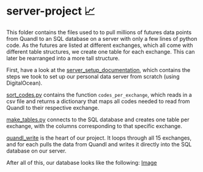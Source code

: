 # server-project :chart_with_upwards_trend:

This folder contains the files used to to pull millions of futures data points from Quandl to an SQL database on a server with only a few lines of python code. As the futures are listed at different exchanges, which all come with different table structures, we create one table for each exchange. This can later be rearranged into a more tall structure.

First, have a look at the [server_setup_documentation](https://github.com/CorinneKnoe/ANMADA/blob/master/server-project/server_setup_documentation.pdf), which contains the steps we took to set up our personal data server from scratch (using DigitalOcean).

[sort_codes.py](https://github.com/CorinneKnoe/ANMADA/blob/master/server-project/sort_codes.py) contains the function `codes_per_exchange`, which reads in a csv file and returns a dictionary that maps all codes needed to read from Quandl to their respective exchange.

[make_tables.py](https://github.com/CorinneKnoe/ANMADA/blob/master/server-project/make_tables.py) connects to the SQL database and creates one table per exchange, with the columns corresponding to that specific exchange.

[quandl_write](https://github.com/CorinneKnoe/ANMADA/blob/master/server-project/quandl_write.py) is the heart of our project. It loops through all 15 exchanges, and for each pulls the data from Quandl and writes it directly into the SQL database on our server. 

After all of this, our database looks like the following:
[Image](screenshots/tables.png)
